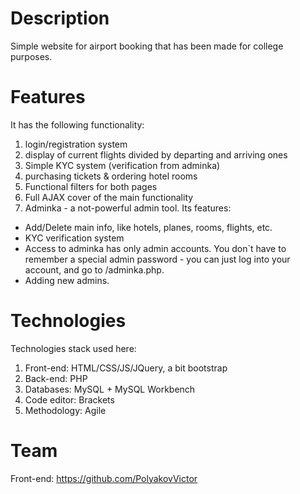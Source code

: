# Description
Simple website for airport booking that has been made for college purposes. 

# Features
It has the following functionality:
1. login/registration system
1. display of current flights divided by departing and arriving ones
1. Simple KYC system (verification from adminka)
1. purchasing tickets & ordering hotel rooms
1. Functional filters for both pages
1. Full AJAX cover of the main functionality
1. Adminka - a not-powerful admin tool. Its features:
* Add/Delete main info, like hotels, planes, rooms, flights, etc.
* KYC verification system
* Access to adminka has only admin accounts. You don`t have to remember a special admin password - you can just log into your account,
and go to /adminka.php.
* Adding new admins. 

# Technologies
Technologies stack used here:
1. Front-end: HTML/CSS/JS/JQuery, a bit bootstrap
1. Back-end: PHP 
1. Databases: MySQL + MySQL Workbench
1. Code editor: Brackets
1. Methodology: Agile

# Team
Front-end: https://github.com/PolyakovVictor
